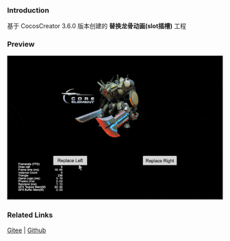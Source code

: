 ### Introduction

基于 CocosCreator 3.6.0 版本创建的 **替换龙骨动画(slot插槽)** 工程

### Preview
![image](../../../gif/202203/2022030402.gif)

### Related Links
[Gitee](https://gitee.com/mirrors_cocos-creator/test-cases-3d/tree/v3.0/assets/cases/dragonbones) | [Github](https://github.com/cocos-creator/test-cases-3d/tree/v3.0/assets/cases/dragonbones)